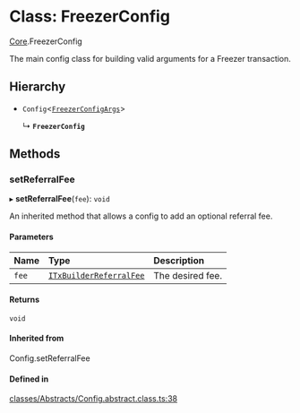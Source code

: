 # Class: FreezerConfig

[Core](../modules/Core.md).FreezerConfig

The main config class for building valid arguments for a Freezer transaction.

## Hierarchy

- `Config`<[`FreezerConfigArgs`](../interfaces/Core.FreezerConfigArgs.md)\>

  ↳ **`FreezerConfig`**

## Methods

### setReferralFee

▸ **setReferralFee**(`fee`): `void`

An inherited method that allows a config to add an optional referral fee.

#### Parameters

| Name | Type | Description |
| :------ | :------ | :------ |
| `fee` | [`ITxBuilderReferralFee`](../interfaces/Core.ITxBuilderReferralFee.md) | The desired fee. |

#### Returns

`void`

#### Inherited from

Config.setReferralFee

#### Defined in

[classes/Abstracts/Config.abstract.class.ts:38](https://github.com/SundaeSwap-finance/sundae-sdk/blob/main/packages/core/src/classes/Abstracts/Config.abstract.class.ts#L38)
